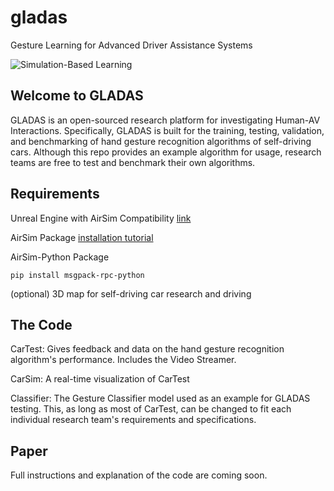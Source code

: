 # gladas
Gesture Learning for Advanced Driver Assistance Systems

![Simulation-Based Learning](pictures/GLADAS.png)

## Welcome to GLADAS

GLADAS is an open-sourced research platform for investigating Human-AV Interactions. Specifically, GLADAS is built for the training, testing, validation, and benchmarking of hand gesture recognition algorithms of self-driving cars. Although this repo provides an example algorithm for usage, research teams are free to test and benchmark their own algorithms.

## Requirements

Unreal Engine with AirSim Compatibility [link](https://www.unrealengine.com/en-US/)

AirSim Package [installation tutorial](https://microsoft.github.io/AirSim/docs/unreal_custenv/)

AirSim-Python Package
```
pip install msgpack-rpc-python
```
(optional) 3D map for self-driving car research and driving

## The Code
CarTest: Gives feedback and data on the hand gesture recognition algorithm's performance. Includes the Video Streamer.

CarSim: A real-time visualization of CarTest

Classifier: The Gesture Classifier model used as an example for GLADAS testing. This, as long as most of CarTest, can be changed to fit each individual research team's requirements and specifications.

## Paper
Full instructions and explanation of the code are coming soon.
